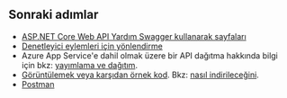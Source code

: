 ## <a name="next-steps"></a>Sonraki adımlar

* [ASP.NET Core Web API Yardım Swagger kullanarak sayfaları](xref:tutorials/web-api-help-pages-using-swagger)
* [Denetleyici eylemleri için yönlendirme](xref:mvc/controllers/routing)
* Azure App Service'e dahil olmak üzere bir API dağıtma hakkında bilgi için bkz: [yayımlama ve dağıtım](xref:publishing/index).
* [Görüntülemek veya karşıdan örnek kod](https://github.com/aspnet/Docs/tree/master/aspnetcore/tutorials/first-web-api/sample). Bkz: [nasıl indirileceğini](xref:tutorials/index#how-to-download-a-sample).
* [Postman](https://www.getpostman.com/)
